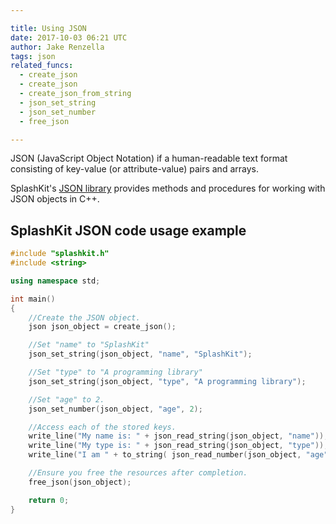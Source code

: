 ```yaml
---

title: Using JSON
date: 2017-10-03 06:21 UTC
author: Jake Renzella
tags: json
related_funcs:
  - create_json
  - create_json
  - create_json_from_string
  - json_set_string
  - json_set_number
  - free_json

---
```


JSON (JavaScript Object Notation) if a human-readable text format consisting
of key-value (or attribute-value) pairs and arrays.

SplashKit's [JSON library](/api/json) provides methods and procedures for working with
JSON objects in C++.

## SplashKit JSON code usage example

```c++
#include "splashkit.h"
#include <string>

using namespace std;

int main()
{
    //Create the JSON object.
    json json_object = create_json();

    //Set "name" to "SplashKit"
    json_set_string(json_object, "name", "SplashKit");

    //Set "type" to "A programming library"
    json_set_string(json_object, "type", "A programming library");

    //Set "age" to 2.
    json_set_number(json_object, "age", 2);

    //Access each of the stored keys.
    write_line("My name is: " + json_read_string(json_object, "name"));
    write_line("My type is: " + json_read_string(json_object, "type"));
    write_line("I am " + to_string( json_read_number(json_object, "age") ) + " years old.");

    //Ensure you free the resources after completion.
    free_json(json_object);

    return 0;
}
```

